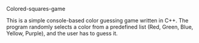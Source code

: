 Colored-squares-game

This is a simple console-based color guessing game written in C++. The program randomly selects a color from a predefined list (Red, Green, Blue, Yellow, Purple), and the user has to guess it.